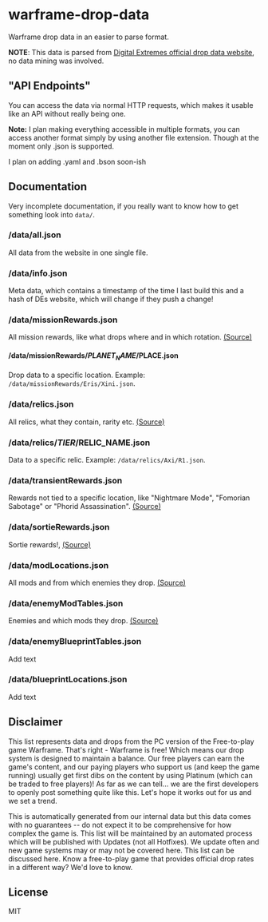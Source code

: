 # warframe-drop-data

Warframe drop data in an easier to parse format.

**NOTE**: This data is parsed from [Digital Extremes official drop data website](https://n8k6e2y6.ssl.hwcdn.net/repos/hnfvc0o3jnfvc873njb03enrf56.html), no data mining was involved.

## "API Endpoints"

You can access the data via normal HTTP requests, which makes it usable like an API without really being one.

**Note:** I plan making everything accessible in multiple formats, you can access another format simply by using another file extension. Though at the moment only .json is supported.

I plan on adding .yaml and .bson soon-ish

## Documentation

Very incomplete documentation, if you really want to know how to get something look into ```data/```.

### /data/all.json

All data from the website in one single file.

### /data/info.json

Meta data, which contains a timestamp of the time I last build this and a hash of DEs website, which will change if they push a change!

### /data/missionRewards.json

All mission rewards, like what drops where and in which rotation. [(Source)](https://n8k6e2y6.ssl.hwcdn.net/repos/hnfvc0o3jnfvc873njb03enrf56.html#missionRewards)

#### /data/missionRewards/$PLANET_NAME/$PLACE.json

Drop data to a specific location. Example: ```/data/missionRewards/Eris/Xini.json```.

### /data/relics.json

All relics, what they contain, rarity etc. [(Source)](https://n8k6e2y6.ssl.hwcdn.net/repos/hnfvc0o3jnfvc873njb03enrf56.html#relicRewards)

### /data/relics/$TIER/$RELIC_NAME.json

Data to a specific relic. Example: ```/data/relics/Axi/R1.json```.

### /data/transientRewards.json

Rewards not tied to a specific location, like "Nightmare Mode", "Fomorian Sabotage" or "Phorid Assassination". [(Source)](https://n8k6e2y6.ssl.hwcdn.net/repos/hnfvc0o3jnfvc873njb03enrf56.html#transientRewards)

### /data/sortieRewards.json

Sortie rewards!, [(Source)](https://n8k6e2y6.ssl.hwcdn.net/repos/hnfvc0o3jnfvc873njb03enrf56.html#sortieRewards)

### /data/modLocations.json

All mods and from which enemies they drop. [(Source)](https://n8k6e2y6.ssl.hwcdn.net/repos/hnfvc0o3jnfvc873njb03enrf56.html#modLocations)

### /data/enemyModTables.json

Enemies and which mods they drop. [(Source)](https://n8k6e2y6.ssl.hwcdn.net/repos/hnfvc0o3jnfvc873njb03enrf56.html#enemyModTables)

### /data/enemyBlueprintTables.json

Add text

### /data/blueprintLocations.json

Add text

## Disclaimer

This list represents data and drops from the PC version of the Free-to-play game Warframe.
That's right - Warframe is free! Which means our drop system is designed to maintain a balance. Our free players can earn the game's content, and our paying players who support us (and keep the game running) usually get first dibs on the content by using Platinum (which can be traded to free players)!
As far as we can tell... we are the first developers to openly post something quite like this. Let's hope it works out for us and we set a trend.

This is automatically generated from our internal data but this data comes with no guarantees -- do not expect it to be comprehensive for how complex the game is.
This list will be maintained by an automated process which will be published with Updates (not all Hotfixes). We update often and new game systems may or may not be covered here.
This list can be discussed here. Know a free-to-play game that provides official drop rates in a different way? We'd love to know.

## License

MIT